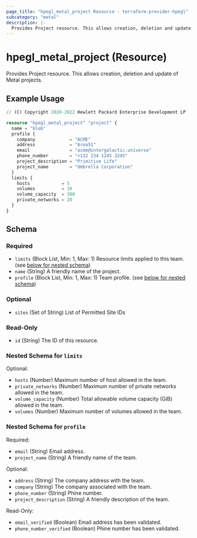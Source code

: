 ```yaml
---
page_title: "hpegl_metal_project Resource - terraform-provider-hpegl"
subcategory: "metal"
description: |-
  Provides Project resource. This allows creation, deletion and update of Metal projects.
---
```

# hpegl_metal_project (Resource)

Provides Project resource. This allows creation, deletion and update of Metal projects.

## Example Usage

```terraform
// (C) Copyright 2020-2022 Hewlett Packard Enterprise Development LP

resource "hpegl_metal_project" "project" {
  name = "blob"
  profile {
    company             = "ACME"
    address             = "Area51"
    email               = "acme@intergalactic.universe"
    phone_number        = "+112 234 1245 3245"
    project_description = "Primitive Life"
    project_name        = "Umbrella Corporation"
  }
  limits {
    hosts            = 5
    volumes          = 10
    volume_capacity  = 300
    private_networks = 20
  }
}
```

<!-- schema generated by tfplugindocs -->
## Schema

### Required

- `limits` (Block List, Min: 1, Max: 1) Resource limits applied to this team. (see [below for nested schema](#nestedblock--limits))
- `name` (String) A friendly name of the project.
- `profile` (Block List, Min: 1, Max: 1) Team profile. (see [below for nested schema](#nestedblock--profile))

### Optional

- `sites` (Set of String) List of Permitted Site IDs

### Read-Only

- `id` (String) The ID of this resource.

<a id="nestedblock--limits"></a>
### Nested Schema for `limits`

Optional:

- `hosts` (Number) Maximum number of host allowed in the team.
- `private_networks` (Number) Maximum number of private networks allowed in the team.
- `volume_capacity` (Number) Total allowable volume capacity (GiB) allowed in the team.
- `volumes` (Number) Maximum number of volumes allowed in the team.


<a id="nestedblock--profile"></a>
### Nested Schema for `profile`

Required:

- `email` (String) Email address.
- `project_name` (String) A friendly name of the team.

Optional:

- `address` (String) The company address with the team.
- `company` (String) The company associated with the team.
- `phone_number` (String) Phine number.
- `project_description` (String) A friendly description of the team.

Read-Only:

- `email_verified` (Boolean) Email address has been validated.
- `phone_number_verified` (Boolean) Phine number has been validated.


